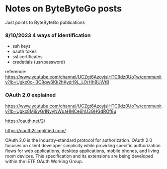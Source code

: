 # Notes on ByteByteGo posts

Just points to ByteByteGo publications

### 8/10/2023 4 ways of identification

- ssh keys
- oauth tokes
- ssl certificates
- credetials (usr/password)

reference: https://www.youtube.com/channel/UCZgt6AzoyjslHTC9dz0UoTw/community?lb=Ugkx0o-l3C8qw6Kk2hKydrl9L_LOrHhBUWtB


### OAuth 2.0 explained

https://www.youtube.com/channel/UCZgt6AzoyjslHTC9dz0UoTw/community?lb=Ugkx8Mi9yGrlNvyNWuaHMCe6hU3GHGdROf8u

https://oauth.net/2/

https://oauth2simplified.com/

OAuth 2.0 is the industry-standard protocol for authorization. OAuth 2.0 focuses on client developer simplicity while providing specific authorization flows for web applications, desktop applications, mobile phones, and living room devices. This specification and its extensions are being developed within the IETF OAuth Working Group.
